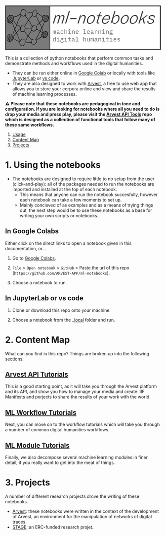 ![ml-notebooks](https://raw.githubusercontent.com/ARVEST-APP/ml-notebooks/refs/heads/main/docs/images/main-title-card.png)

This is a collection of python notebooks that perform common tasks and demonstrate methods and workflows used in the digital humanities. 
- They can be run either online in [Google Colab](https://colab.research.google.com/) or locally with tools like [JupyterLab](https://jupyter.org/) or [vs code](https://code.visualstudio.com/).
- They are also designed to work with [Arvest](https://arvest.app), a free to use web app that allows you to store your corpora online and view and share the results of machine learning processes.

**⚠️ Please note that these notebooks are pedagogical in tone and configuration. If you are looking for notebooks where all you need to do is drop your media and press play, please visit the [Arvest API Tools](https://github.com/ARVEST-APP/arvest-api-tools) repo which is designed as a collection of functional tools that follow many of these same workflows.**

1. [Usage](#1-using-the-notebooks)
2. [Content Map](#2-content-map)
3. [Projects](#3-projects)

# 1. Using the notebooks

- The notebooks are designed to require little to no setup from the user (click-and-play): all of the packages needed to run the notebooks are imported and installed at the top of each notebook. 
    - This means that anyone can run the notebook succesfully, however each notebook can take a few moments to set up.
    - Mainly concieved of as examples and as a means of trying things out, the next step would be to use these notebooks as a base for writing your own scripts or notebooks.

## In Google Colabs

Either click on the direct links to open a notebook given in this documentation, or...

1. Go to [Google Colabs](https://colab.research.google.com/).

2. `File` > `Open notebook` > `GitHub` > Paste the url of this repo (`https://github.com/ARVEST-APP/ml-notebooks`).

3. Choose a notebook to run.

## In JupyterLab or vs code

1. Clone or download this repo onto your machine.

2. Choose a notebook from the [_local](/_local/) folder and run.

# 2. Content Map

What can you find in this repo? Things are broken up into the following sections:

## [Arvest API Tutorials](/docs/arvest/README.md)
This is a good starting point, as it will take you through the Arvest platform and its API, and show you how to manage your media and create IIIF Manifests and porjects to share the results of your work with the world.

## [ML Workflow Tutorials](/docs/workflows/README.md)
Next, you can move on to the workflow tutorials which will take you through a number of common digital humanities workflows.

## [ML Module Tutorials](/docs/modules/README.md)
Finally, we also decompose several machine learning modules in finer detail, if you really want to get into the meat of things.

# 3. Projects

A number of different research projects drove the writing of these notebooks.

- [Arvest](https://arvest.app): these notebooks were written in the context of the development of Arvest, an environment for the manipulation of networks of digital traces.
- [STAGE](https://stage-to-data.huma-num.fr/): an ERC-funded research projet.